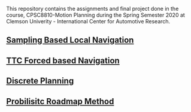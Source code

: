 This repository contains the assignments and final project done in the course, CPSC8810-Motion Planning during the Spring Semester 2020 at Clemson Univerity - International Center for Automotive Research.

## [Sampling Based Local Navigation](https://github.com/Praj390/CPSC8810_motion_planning/tree/master/Sampling%20based%20Local%20Navigation)

## [TTC Forced based Navigation](https://github.com/Praj390/CPSC8810_motion_planning/tree/master/TTC%20Forced%20based%20Navigation)

## [Discrete Planning](https://github.com/Praj390/CPSC8810_motion_planning/tree/master/Discrete%20Planning)

## [Probilisitc Roadmap Method](https://github.com/Praj390/CPSC8810_motion_planning/tree/master/Probilistic%20Roadmap%20Method/p4)
